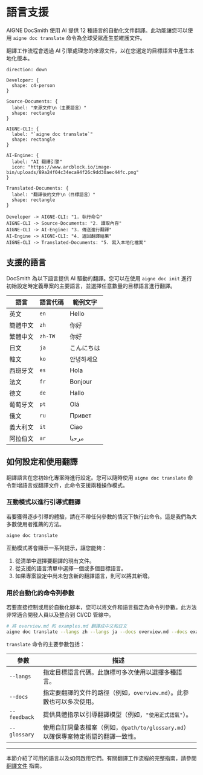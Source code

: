 # 語言支援

AIGNE DocSmith 使用 AI 提供 12 種語言的自動化文件翻譯。此功能讓您可以使用 `aigne doc translate` 命令為全球受眾產生並維護文件。

翻譯工作流程會透過 AI 引擎處理您的來源文件，以在您選定的目標語言中產生本地化版本。

```d2
direction: down

Developer: {
  shape: c4-person
}

Source-Documents: {
  label: "來源文件\n（主要語言）"
  shape: rectangle
}

AIGNE-CLI: {
  label: "`aigne doc translate`"
  shape: rectangle
}

AI-Engine: {
  label: "AI 翻譯引擎"
  icon: "https://www.arcblock.io/image-bin/uploads/89a24f04c34eca94f26c9dd30aec44fc.png"
}

Translated-Documents: {
  label: "翻譯後的文件\n（目標語言）"
  shape: rectangle
}

Developer -> AIGNE-CLI: "1. 執行命令"
AIGNE-CLI -> Source-Documents: "2. 讀取內容"
AIGNE-CLI -> AI-Engine: "3. 傳送進行翻譯"
AI-Engine -> AIGNE-CLI: "4. 返回翻譯結果"
AIGNE-CLI -> Translated-Documents: "5. 寫入本地化檔案"
```

## 支援的語言

DocSmith 為以下語言提供 AI 驅動的翻譯。您可以在使用 `aigne doc init` 進行初始設定時定義專案的主要語言，並選擇任意數量的目標語言進行翻譯。

| 語言 | 語言代碼 | 範例文字 |
|---|---|---|
| 英文 | `en` | Hello |
| 簡體中文 | `zh` | 你好 |
| 繁體中文 | `zh-TW` | 你好 |
| 日文 | `ja` | こんにちは |
| 韓文 | `ko` | 안녕하세요 |
| 西班牙文 | `es` | Hola |
| 法文 | `fr` | Bonjour |
| 德文 | `de` | Hallo |
| 葡萄牙文 | `pt` | Olá |
| 俄文 | `ru` | Привет |
| 義大利文 | `it` | Ciao |
| 阿拉伯文 | `ar` | مرحبا |

## 如何設定和使用翻譯

翻譯語言在您初始化專案時進行設定。您可以隨時使用 `aigne doc translate` 命令新增語言或翻譯文件，此命令支援兩種操作模式。

### 互動模式以進行引導式翻譯

若要獲得逐步引導的體驗，請在不帶任何參數的情況下執行此命令。這是我們為大多數使用者推薦的方法。

```bash 互動式翻譯 icon=lucide:wand
aigne doc translate
```

互動模式將會顯示一系列提示，讓您能夠：

1.  從清單中選擇要翻譯的現有文件。
2.  從支援的語言清單中選擇一個或多個目標語言。
3.  如果專案設定中尚未包含新的翻譯語言，則可以將其新增。

### 用於自動化的命令列參數

若要直接控制或用於自動化腳本，您可以將文件和語言指定為命令列參數。此方法非常適合開發人員以及整合到 CI/CD 管線中。

```bash 命令範例 icon=lucide:terminal
# 將 overview.md 和 examples.md 翻譯成中文和日文
aigne doc translate --langs zh --langs ja --docs overview.md --docs examples.md
```

`translate` 命令的主要參數包括：

| 參數 | 描述 |
|---|---|
| `--langs` | 指定目標語言代碼。此旗標可多次使用以選擇多種語言。 |
| `--docs` | 指定要翻譯的文件的路徑（例如，`overview.md`）。此參數也可以多次使用。 |
| `--feedback` | 提供具體指示以引導翻譯模型（例如，`"使用正式語氣"`）。 |
| `--glossary` | 使用自訂詞彙表檔案（例如，`@path/to/glossary.md`）以確保專案特定術語的翻譯一致性。 |

---

本節介紹了可用的語言以及如何啟用它們。有關翻譯工作流程的完整指南，請參閱 [翻譯文件](./features-translate-documentation.md) 指南。